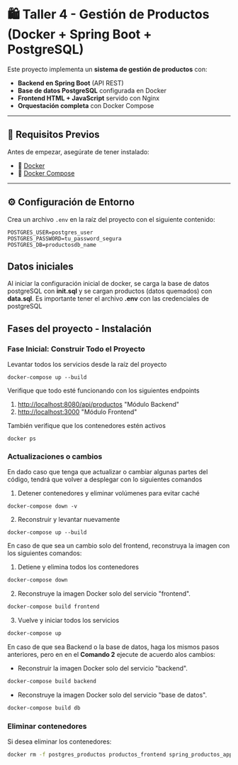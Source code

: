 # 🛍️ Taller 4 - Gestión de Productos (Docker + Spring Boot + PostgreSQL)

Este proyecto implementa un **sistema de gestión de productos** con:
- **Backend en Spring Boot** (API REST)
- **Base de datos PostgreSQL** configurada en Docker
- **Frontend HTML + JavaScript** servido con Nginx
- **Orquestación completa** con Docker Compose

---

## 🚀 Requisitos Previos

Antes de empezar, asegúrate de tener instalado:

- 🐳 [Docker](https://www.docker.com/get-started)
- 🔧 [Docker Compose](https://docs.docker.com/compose/)
---

## ⚙️ Configuración de Entorno

Crea un archivo `.env` en la raíz del proyecto con el siguiente contenido:
```env
POSTGRES_USER=postgres_user
POSTGRES_PASSWORD=tu_password_segura
POSTGRES_DB=productosdb_name
```

## Datos iniciales 
Al iniciar la configuración inicial de docker, se carga la base de datos postgreSQL con **init.sql** y se cargan productos (datos quemados) con **data.sql**. Es importante tener el archivo **.env** con las credenciales de postgreSQL

## Fases del proyecto - Instalación 
### Fase Inicial: Construir Todo el Proyecto
Levantar todos los servicios desde la raíz del proyecto 

```env
docker-compose up --build
```

Verifique que todo esté funcionando con los siguientes endpoints 
1. [http://localhost:8080/api/productos](http://localhost:8080/api/productos "Title") "Módulo Backend"
2. [ http://localhost:3000]( http://localhost:3000 "Title") "Módulo Frontend"

También verifique que los contenedores estén activos 
```env
docker ps
```
### Actualizaciones o cambios 
En dado caso que tenga que actualizar o cambiar algunas partes del código, tendrá que volver a desplegar con lo siguientes comandos 
1. Detener contenedores y eliminar volúmenes para evitar caché

```env
docker-compose down -v
```
2. Reconstruir y levantar nuevamente
```env
docker-compose up --build
```

En caso de que sea un cambio solo del frontend, reconstruya la imagen con los siguientes comandos:
1. Detiene y elimina todos los contenedores
```bash
docker-compose down

```
2. Reconstruye la imagen Docker solo del servicio "frontend".
```bash
docker-compose build frontend
```

3. Vuelve y iniciar todos los servicios 
```bash
docker-compose up
```

En caso de que sea Backend o la base de datos, haga los mismos pasos anteriores, pero en en el **Comando 2** ejecute de acuerdo alos cambios:
* Reconstruir la imagen Docker solo del servicio "backend".
```bash
docker-compose build backend
```

* Reconstruye la imagen Docker solo del servicio "base de datos".
```bash
docker-compose build db
```
### Eliminar contenedores 
Si desea eliminar los contenedores: 
```bash
docker rm -f postgres_productos productos_frontend spring_productos_app
```
